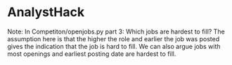 # AnalystHack

Note:
In Competiton/openjobs.py part 3: Which jobs are hardest to fill?
The assumption here is that the higher the role and earlier the job was posted gives the indication that the job is hard to fill.
We can also argue jobs with most openings and earliest posting date are hardest to fill.
